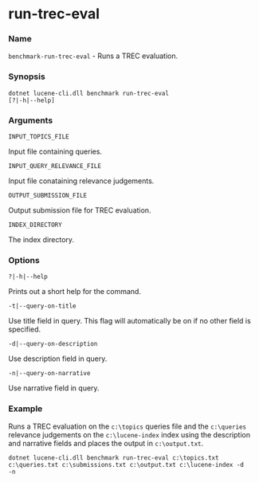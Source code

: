 ﻿# run-trec-eval

### Name

`benchmark-run-trec-eval` - Runs a TREC evaluation.

### Synopsis

<code>dotnet lucene-cli.dll benchmark run-trec-eval [?|-h|--help]</code>

### Arguments

`INPUT_TOPICS_FILE`

Input file containing queries.

`INPUT_QUERY_RELEVANCE_FILE`

Input file conataining relevance judgements.

`OUTPUT_SUBMISSION_FILE`

Output submission file for TREC evaluation.

`INDEX_DIRECTORY`

The index directory.

### Options

`?|-h|--help`

Prints out a short help for the command.

`-t|--query-on-title`

Use title field in query. This flag will automatically be on if no other field is specified.

`-d|--query-on-description`

Use description field in query.

`-n|--query-on-narrative`

Use narrative field in query.

### Example

Runs a TREC evaluation on the `c:\topics` queries file and the `c:\queries` relevance judgements on the `c:\lucene-index` index using the description and narrative fields and places the output in `c:\output.txt`.

<code>dotnet lucene-cli.dll benchmark run-trec-eval c:\topics.txt c:\queries.txt c:\submissions.txt c:\output.txt c:\lucene-index -d -n</code>
